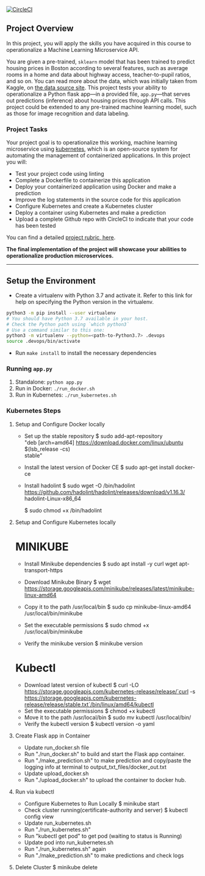 [![CircleCI](https://circleci.com/docs/assets/img/docs/svg-passed.png)](https://app.circleci.com/pipelines/github/hatn381/Depops_project4?branch=main)

## Project Overview

In this project, you will apply the skills you have acquired in this course to operationalize a Machine Learning Microservice API.

You are given a pre-trained, `sklearn` model that has been trained to predict housing prices in Boston according to several features, such as average rooms in a home and data about highway access, teacher-to-pupil ratios, and so on. You can read more about the data, which was initially taken from Kaggle, on [the data source site](https://www.kaggle.com/c/boston-housing). This project tests your ability to operationalize a Python flask app—in a provided file, `app.py`—that serves out predictions (inference) about housing prices through API calls. This project could be extended to any pre-trained machine learning model, such as those for image recognition and data labeling.

### Project Tasks

Your project goal is to operationalize this working, machine learning microservice using [kubernetes](https://kubernetes.io/), which is an open-source system for automating the management of containerized applications. In this project you will:

- Test your project code using linting
- Complete a Dockerfile to containerize this application
- Deploy your containerized application using Docker and make a prediction
- Improve the log statements in the source code for this application
- Configure Kubernetes and create a Kubernetes cluster
- Deploy a container using Kubernetes and make a prediction
- Upload a complete Github repo with CircleCI to indicate that your code has been tested

You can find a detailed [project rubric, here](https://review.udacity.com/#!/rubrics/2576/view).

**The final implementation of the project will showcase your abilities to operationalize production microservices.**

---

## Setup the Environment

- Create a virtualenv with Python 3.7 and activate it. Refer to this link for help on specifying the Python version in the virtualenv.

```bash
python3 -m pip install --user virtualenv
# You should have Python 3.7 available in your host.
# Check the Python path using `which python3`
# Use a command similar to this one:
python3 -m virtualenv --python=<path-to-Python3.7> .devops
source .devops/bin/activate
```

- Run `make install` to install the necessary dependencies

### Running `app.py`

1. Standalone: `python app.py`
2. Run in Docker: `./run_docker.sh`
3. Run in Kubernetes: `./run_kubernetes.sh`

### Kubernetes Steps

1. Setup and Configure Docker locally

   - Set up the stable repository
     $ sudo add-apt-repository \
      "deb [arch=amd64] https://download.docker.com/linux/ubuntu \
      $(lsb_release -cs) \
      stable"
   - Install the latest version of Docker CE
     $ sudo apt-get install docker-ce
   - Install hadolint
     $ sudo wget -O /bin/hadolint https://github.com/hadolint/hadolint/releases/download/v1.16.3/ hadolint-Linux-x86_64

     $ sudo chmod +x /bin/hadolint

2. Setup and Configure Kubernetes locally

   # MINIKUBE

   - Install Minikube dependencies
     $ sudo apt install -y curl wget apt-transport-https
   - Download Minikube Binary
     $ wget https://storage.googleapis.com/minikube/releases/latest/minikube-linux-amd64

   - Copy it to the path /usr/local/bin
     $ sudo cp minikube-linux-amd64 /usr/local/bin/minikube
   - Set the executable permissions
     $ sudo chmod +x /usr/local/bin/minikube
   - Verify the minikube version
     $ minikube version

   # Kubectl

   - Download latest version of kubectl
     $ curl -LO https://storage.googleapis.com/kubernetes-release/release/`curl -s https://storage.googleapis.com/kubernetes-release/release/stable.txt`/bin/linux/amd64/kubectl
   - Set the executable permissions
     $ chmod +x kubectl
   - Move it to the path /usr/local/bin
     $ sudo mv kubectl /usr/local/bin/
   - Verify the kubectl version
     $ kubectl version -o yaml

3. Create Flask app in Container
   - Update run_docker.sh file
   - Run "./run_docker.sh" to build and start the Flask app container.
   - Run "./make_prediction.sh" to make prediction and copy/paste the logging info at terminal to output_txt_files/docker_out.txt
   - Update upload_docker.sh
   - Run "./upload_docker.sh" to upload the container to docker hub.
4. Run via kubectl

   - Configure Kubernetes to Run Locally
     $ minikube start
   - Check cluster running(certificate-authority and server)
     $ kubectl config view
   - Update run_kubernetes.sh
   - Run "./run_kubernetes.sh"
   - Run "kubectl get pod" to get pod (waiting to status is Running)
   - Update pod into run_kubernetes.sh
   - Run "./run_kubernetes.sh" again
   - Run "./make_prediction.sh" to make predictions and check logs

5. Delete Cluster
   $ minikube delete
